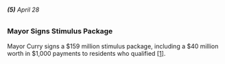 ###### **(5)** April 28

### Mayor Signs Stimulus Package

Mayor Curry signs a $159 million stimulus package, including a $40 million worth in $1,000 payments to residents who qualified [[1]](https://www.jaxdailyrecord.com/article/covid-19-timeline-key-events-in-the-coronavirus-pandemic-in-northeast-florida).